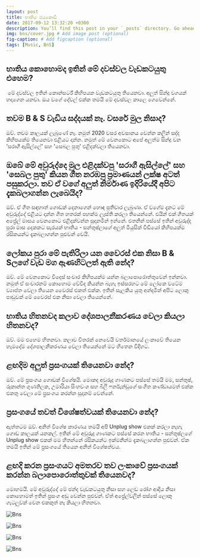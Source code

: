 ```yaml
---
layout: post
title: භාතිය ජයකොඩි
date: 2017-09-12 13:32:20 +0300
description: You’ll find this post in your `_posts` directory. Go ahead and edit it and re-build the site to see your changes. # Add post description (optional)
img: bns/cover.jpg # Add image post (optional)
fig-caption: # Add figcaption (optional)
tags: [Music, BnS]
---
```

## භාතිය කොහොමද ඉතින් මේ දවස්වල වැඩකටයුතු එහෙම?
⁣
මේ දවස්වල ඉතින් කොන්සර්ට් කිහිපයක වැඩකටයුතු තියෙනවා. අලුත් සින්දු වගයක් හදාගෙන යනවා. ඔය වගේ දේවල් එක්ක තමයි මේ දවස්වල කාලෙ ගෙවෙන්නේ.

## තවම B & S වැඩිය සද්දයක් නෑ. වසරේ මුල නිසාද?

ඔව්. තවම කාලයක් ලැබුණේ නෑ. නමුත් 2020 වසර අවසානය වෙන්න කලින් සද්ද කිහිපයක්ම තියෙනවා එළියට දාන්න. නමුත් මේ වෙනකොට අපේ අලුත්ම සින්දු වන 'සරාගී ඇසිල්ලේ' සහ 'සෙබල පුතු' එළිදක්වලා තියෙනවා.

## ඔබේ මේ අවුරුද්දෙ මුල එළිදක්වපු 'සරාගී ඇසිල්ලේ' සහ 'සෙබල පුතු' කියන ගීත නරඹපු ප්‍රමාණයන් ලක්ෂ අටත් පසුකරලා. තව ඒ වගේ අලුත් නිර්මාණ ඉදිරියේදී අපිට දැකබලාගන්න ලැබෙයිද?

ඔව්. ඒ ගීත සඳහාත් ගොඩක් දෙනාගෙන් හොඳ පුතිචාර ලැබුණා. ඒ වගේම දැනට මේ අවුරුද්දේ එළියට දාන්න ගීත හතරක් පහක්ම ලෑස්ති කරලා තියෙන්නේ. එයින් එක් ගීතයක් අප්‍රේල් මාසය වෙනකොට එළිදක්වන්න සූදානමින් ඉන්නේ. එතනින් පස්සේ ඉතින් අවුරුද්ද පුරා මාස දෙකකට සැරයක් භාතිය - සන්තුෂ්ලාගේ අලුත් මියුසික් වීඩියෝ කිහිපයක්ම රසිකයන්ට දැකබලාගන්න පුළුවන් වෙයි.

## ලෝකය පුරා මේ පැතිරිලා යන වෛරස් එක නිසා B & Sලගේ වැඩ මග ඇණහිටලත් ඇති නේද?

ඔව්. මේ වෙනකොට විදෙස් සංචාර කිහිපයක්ම යන්න බලාපොරොත්තුවෙන් ඉන්නවා. නමුත් ඒ සංචාරනම් කොහොම වේවිද කියන්න බැහැ ඉස්සරහට මේ ලෝකෙ වටේම ව්‍යාප්ත වෙලා තියෙන වෛරස් එකත් එක්ක. ඉතින් සැලකිය යුතු අන්දමින් අපිට ලොකු පාඩුවක් මේ වෛරස් එක නිසා වෙලා තියෙන්නේ.

## භාතිය හිතනවද කලාව දේශපාලනීකරණය වෙලා කියලා හිතනවද?

ඔව්. මම එහෙම හිතනවා. කලාව විතරක් නෙවෙයි වර්තමානයේ ලංකාවේ තියෙන හැමදේම දේශපාලනීකරණය වෙලා තියෙන්නේ මට හිතෙන විදිහට.

## ළඟදිම අලුත් ප්‍රසංගයක් තියෙනවා නේද?

ඔව්. මේ ප්‍රසංගය ගොඩක් විශේෂයි. මොකද අවුරුදු ගාණකට පස්සේ තමයි මම, සන්තුෂ්, රූකාන්ත ගුණතිලක, උමාරියා සිංහවංශ සහ බිලී ෆර්නැන්ඩුගේ සංගීත කණ්ඩායමත් එක්ක එකතු වෙලා මේ ප්‍රසංගය කරන්න සූදානම් වෙන්නේ.

## ප්‍රසංගයේ තවත් විශේෂත්වයක් තියෙනවා නේද?

ඇත්තටම ඔව්. අනිත් විශේෂ කාරණය තමයි අපි Unplug show එකක් කරලා නැහැ ගොඩ කාලයක් යනකල්. ඉතින් මේ අවුරුදු ගාණකට පස්සේ කරන භාතිය - සන්තුෂ්ලගේ Unplug show එකක් මම හිතන්නේ රසිකයන්ට ඉක්මනින්ම දැකබලාගන්න පුළුවන්. ඒක තමයි ඉතින් මේ ප්‍රසංගයේ තියෙන අනිත් වි⁣ශේෂත්වය.

## ළඟදි කරන ප්‍රසංගයට අමතරව තව ලංකාවේ ප්‍රසංගයක් කරන්න බලාපොරොත්තුවක් තියෙනවද?

මොහමයි. මේ අවුරුද්දේ මේ ඡන්ද වැඩකටයුතු නිසා සහ ලෙඩ රෝග ආදිය නිසා කොහොමත් ඉතින් ප්‍රසංග අඩු  වෙන්න පුළුවන්. ඒත් අප්‍රේල්වලින් පස්සේ ලොකු ගැටලුවක් වෙන එකකුත් නෑ කියලා හිතනවා.

![Bns]({{site.baseurl}}/assets/img/bns/bns1.jpg) 

![Bns]({{site.baseurl}}/assets/img/bns/bns2.jpg)

![Bns]({{site.baseurl}}/assets/img/bns/bns3.jpg)

![Bns]({{site.baseurl}}/assets/img/bns/bns4.jpg)